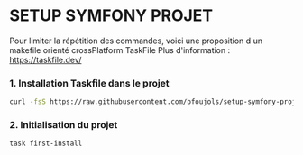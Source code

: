 # SETUP SYMFONY PROJET

Pour limiter la répétition des commandes, voici une proposition d'un makefile orienté crossPlatform TaskFile
Plus d'information : https://taskfile.dev/

### 1. Installation Taskfile dans le projet

```bash
curl -fsS https://raw.githubusercontent.com/bfoujols/setup-symfony-projet/main/Taskfile.yaml
```

### 2. Initialisation du projet 

```bash
task first-install
```